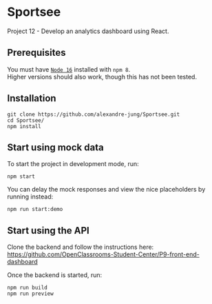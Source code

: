 # Sportsee

Project 12 - Develop an analytics dashboard using React.

## Prerequisites

You must have [`Node 16`](https://nodejs.org/en/) installed with `npm 8`.\
Higher versions should also work, though this has not been tested.

## Installation

```
git clone https://github.com/alexandre-jung/Sportsee.git
cd Sportsee/
npm install
```

## Start using mock data

To start the project in development mode, run:

```
npm start
```

You can delay the mock responses and view the nice placeholders by running instead:

```
npm run start:demo
```

## Start using the API

Clone the backend and follow the instructions here:\
https://github.com/OpenClassrooms-Student-Center/P9-front-end-dashboard

Once the backend is started, run:

```
npm run build
npm run preview
```
